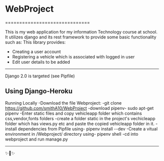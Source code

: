 # WebProject

==============================



This is my web application for my information Technology course at school. It utilizes django and its rest framework to provide some basic functionality such as:
This library provides:

-  Creating a user account
-  Registering a vehicle which is associated with logged in user
-  Edit user details to be added

--------------

Django 2.0 is targeted (see Pipfile)

Using Django-Heroku
----------------------
Running Locally
-Download the file Webproject:
-git clone https://github.com/smithA10/WebProject
-download pipenv- sudo apt-get pipenv
-Enter static files and copy vehicleapp folder which contains css,vendor,fonts folders
-create a folder static in the project's vechicleapp folder which has views.py etc and paste the copied vehicleapp folder in it.
-install dependencies from Pipfile using- pipenv install --dev
-Create a vitual environment in /Webproject/ directory using- pipenv shell
-cd into webproject and run manage.py

-----------------------


✨🍰✨
